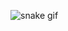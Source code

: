 
![snake gif](https://raw.githubusercontent.com/maanu111/maanu111/output/github-contribution-grid-snake.svg)

